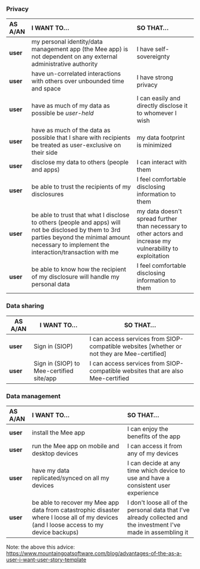 ### Privacy

| AS A/AN  | I WANT TO…                                                   | SO THAT…                                                     |
| :------- | :----------------------------------------------------------- | :----------------------------------------------------------- |
| **user** | my personal identity/data management app (the Mee app) is not dependent on any external administrative authority | I have self-sovereignty                                      |
| **user** | have un-correlated interactions with others over unbounded time and space | I have strong privacy                                        |
| **user** | have as much of my data as possible be *user-held*           | I can easily and directly disclose it to whomever I wish     |
| **user** | have as much of the data as possible that I share with recipients be treated as user-exclusive on their side | my data footprint is minimized                               |
| **user** | disclose my data to others (people and apps)                 | I can interact with them                                     |
| **user** | be able to trust the recipients of my disclosures            | I feel comfortable disclosing information to them            |
| **user** | be able to trust that what I disclose to others (people and apps) will not be disclosed by them to 3rd parties beyond the minimal amount necessary to implement the interaction/transaction with me | my data doesn't spread further than necessary to other actors and increase my vulnerability to exploitation |
| **user** | be able to know how the recipient of my disclosure will handle my personal data | I feel comfortable disclosing information to them            |

### Data sharing

| AS A/AN  | I WANT TO…                               | SO THAT…                                                     |
| -------- | ---------------------------------------- | ------------------------------------------------------------ |
| **user** | Sign in (SIOP)                           | I can access services from SIOP-compatible websites [whether or not they are Mee-certified] |
| **user** | Sign in (SIOP) to Mee-certified site/app | I can access services from SIOP-compatible websites that are also Mee-certified |

### Data management 

| AS A/AN  | I WANT TO…                                                   | SO THAT…                                                     |
| :------- | :----------------------------------------------------------- | :----------------------------------------------------------- |
| **user** | install the Mee app                                          | I can enjoy the benefits of the app                          |
| **user** | run the Mee app on mobile and desktop devices                | I can access it from any of my devices                       |
| **user** | have my data replicated/synced on all my devices             | I can decide at any time which device to use and have a consistent user experience |
| **user** | be able to recover my Mee app data from catastrophic disaster where I loose all of my devices (and I loose access to my device backups) | I don't loose all of the personal data that I've already collected and the investment I've made in assembling it |

Note: the above this advice: https://www.mountaingoatsoftware.com/blog/advantages-of-the-as-a-user-i-want-user-story-template  

